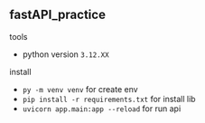 ## fastAPI_practice

tools
- python version `3.12.XX`

install
- `py -m venv venv` for create env
- `pip install -r requirements.txt` for install lib
- `uvicorn app.main:app --reload` for run api